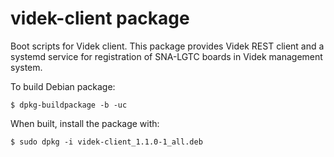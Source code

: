 # videk-client package

Boot scripts for Videk client. This package provides Videk REST client and a systemd service for registration of SNA-LGTC boards in Videk management system.

To build Debian package:

    $ dpkg-buildpackage -b -uc

When built, install the package with:

    $ sudo dpkg -i videk-client_1.1.0-1_all.deb
